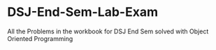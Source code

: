 # DSJ-End-Sem-Lab-Exam
 All the Problems in the workbook for DSJ End Sem solved with Object Oriented Programming
